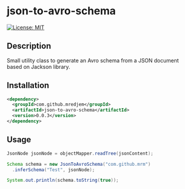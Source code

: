 # json-to-avro-schema

[![License: MIT](https://img.shields.io/badge/License-MIT-yellow.svg)](https://opensource.org/licenses/MIT)

## Description

Small utility class to generate an Avro schema from a JSON document based on Jackson library.

## Installation

```xml
<dependency>
  <groupId>com.github.mredjem</groupId>
  <artifactId>json-to-avro-schema</artifactId>
  <version>0.0.3</version>
</dependency>
```

## Usage

```java
JsonNode jsonNode = objectMapper.readTree(jsonContent);

Schema schema = new JsonToAvroSchema("com.github.mrm")
  .inferSchema("Test", jsonNode);

System.out.println(schema.toString(true));
```
